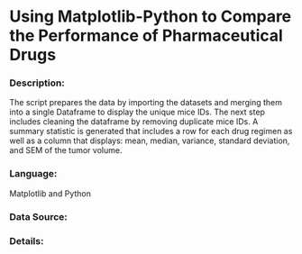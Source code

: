 # Using Matplotlib-Python to Compare the Performance of Pharmaceutical Drugs

### Description:
The script prepares the data by importing the datasets and merging them into a single Dataframe to display the unique mice IDs. The next step includes cleaning the dataframe by removing duplicate mice IDs. A summary statistic is generated that includes a row for each drug regimen  as well as a column that displays: mean, median, variance, standard deviation, and SEM of the tumor volume.

### Language:

Matplotlib and Python

### Data Source:


### Details:
